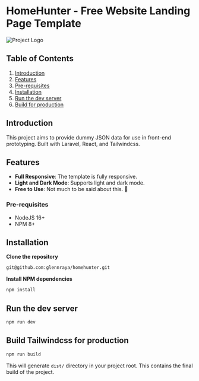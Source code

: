 # HomeHunter - Free Website Landing Page Template

![Project Logo](https://jsonfakery.imgix.net/og-banner.jpg)

## Table of Contents

1. [Introduction](#introduction)
2. [Features](#features)
3. [Pre-requisites](#pre-requisites)
4. [Installation](#installation)
5. [Run the dev server](#run-the-dev-server)
6. [Build for production](#build-for-production)

## Introduction

This project aims to provide dummy JSON data for use in front-end prototyping. Built with Laravel, React, and Tailwindcss.

## Features

- **Full Responsive**: The template is fully responsive.
- **Light and Dark Mode**: Supports light and dark mode.
- **Free to Use**: Not much to be said about this. 🫰

### Pre-requisites

- NodeJS 16+
- NPM 8+

## Installation

**Clone the repository**

```bash
git@github.com:glennraya/homehunter.git
```

**Install NPM dependencies**

```bash
npm install
```

## Run the dev server

```bash
npm run dev
```

## Build Tailwindcss for production

```bash
npm run build
```

This will generate  `dist/` directory in your project root. This contains the final build of the project.
